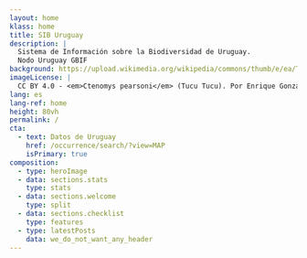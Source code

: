 ```yaml
---
layout: home
klass: home
title: SIB Uruguay
description: |
  Sistema de Información sobre la Biodiversidad de Uruguay.  
  Nodo Uruguay GBIF
background: https://upload.wikimedia.org/wikipedia/commons/thumb/e/ea/Tucu_tucu_%28Ctenomys_pearsoni%29%2C_Uruguay%2C_2022.jpg/1280px-Tucu_tucu_%28Ctenomys_pearsoni%29%2C_Uruguay%2C_2022.jpg
imageLicense: |
  CC BY 4.0 - <em>Ctenomys pearsoni</em> (Tucu Tucu). Por Enrique González, Museo Nacional de Historia Natural de Uruguay. 2022. Via Wikimedia Commons
lang: es
lang-ref: home
height: 80vh
permalink: /
cta:
  - text: Datos de Uruguay
    href: /occurrence/search/?view=MAP
    isPrimary: true
composition:
  - type: heroImage
  - data: sections.stats
    type: stats
  - data: sections.welcome
    type: split
  - data: sections.checklist
    type: features
  - type: latestPosts
    data: we_do_not_want_any_header
---
```

